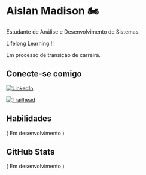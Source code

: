 # Aislan Madison 🏍
Estudante de Análise e Desenvolvimento de Sistemas.
<p> Lifelong Learning !!
<p> Em processo de transição de carreira.

## Conecte-se comigo
[![LinkedIn](https://img.shields.io/badge/LinkedIn-000?style=for-the-badge&logo=linkedin&logoColor=0E76A8)](https://www.linkedin.com/in/aislanmadison/)

[![Trailhead](https://img.shields.io/badge/Trailhead-000?style=for-the-badge&logo=Salesforce&logoColor=0E76A8)](https://www.salesforce.com/trailblazer/madison81)

## Habilidades
( Em desenvolvimento )

## GitHub Stats
( Em desenvolvimento )
